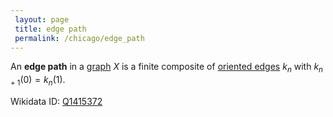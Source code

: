```yaml
---
 layout: page
 title: edge path
 permalink: /chicago/edge_path
---
```

An **edge path** in a [graph](https://mathgloss.github.io/MathGloss/graph) $X$ is a finite composite of [oriented edges](https://mathgloss.github.io/MathGloss/oriented_edge) $k_n$ with $k_{n+1}(0) = k_n(1)$. 

Wikidata ID: [Q1415372](https://www.wikidata.org/wiki/Q1415372)